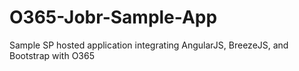 O365-Jobr-Sample-App
====================

Sample SP hosted application integrating AngularJS, BreezeJS, and Bootstrap with O365
